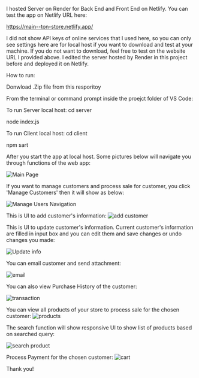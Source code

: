 I hosted Server on Render for Back End and Front End on Netlify.
You can test the app on Netlify URL here:

https://main--ton-store.netlify.app/

I did not show API keys of online services that I used here, so you can only see settings here are for local host if you want to download and test at your machine. If you do not want to download, feel free to test on
the website URL I provided above. I edited the server hosted by Render in this project before and deployed it on Netlify.   

How to run:

Donwload .Zip file from this resporitoy

From the terminal or command prompt inside the proejct folder of VS Code:

To run Server local host:
cd server

node index.js

To run Client local host:
cd client

npm sart

After you start the app at local host. Some pictures below will navigate you through functions of the web app:

![Main Page](https://github.com/user-attachments/assets/534a58cb-f6b7-4155-bfc0-7663d4af022b)

If you want to manage customers and process sale for customer, you click 'Manage Customers' then it will show as below:


![Manage Users Navigation](https://github.com/user-attachments/assets/74a2bd3f-16ef-44df-9770-3404dcf6fd27)

This is UI to add customer's information:
![add customer](https://github.com/user-attachments/assets/666df3da-1a8b-4380-b698-598a5dd30324)

This is UI to update customer's information. Current customer's information are filled in input box and you can edit them and save changes or undo changes you made:

![Update info](https://github.com/user-attachments/assets/24abedcc-bd35-438a-9440-741535858c8b)

You can email customer and send attachment:

![email](https://github.com/user-attachments/assets/c23803d5-57ff-4ccc-9fc5-f0ff8082c715)

You can also view Purchase History of the customer:

![transaction](https://github.com/user-attachments/assets/d08ddcc3-326e-4608-8f9e-9025b45ae250)


You can view all products of your store to process sale for the chosen customer:
![products](https://github.com/user-attachments/assets/c0a3c34d-53bc-41e5-943d-4409bbd11bd2)

The search function will show responsive UI to show list of products based on searched query:

![search product](https://github.com/user-attachments/assets/748069ad-23ee-4f71-bde4-3667ab19f3c0)

Process Payment for the chosen customer:
![cart](https://github.com/user-attachments/assets/ce188891-e349-4033-8cb7-104edd128e26)






Thank you!
